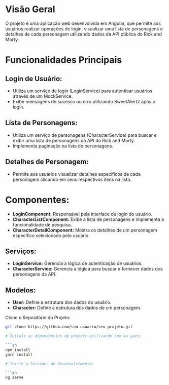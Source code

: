 # Visão Geral
O projeto é uma aplicação web desenvolvida em Angular, que permite aos usuários realizar operações de login, visualizar uma lista de personagens e detalhes de cada personagem utilizando dados da API pública do Rick and Morty.

# Funcionalidades Principais

## Login de Usuário:
- Utiliza um serviço de login (LoginService) para autenticar usuários através de um MockService.
- Exibe mensagens de sucesso ou erro utilizando SweetAlert2 após o login.

## Lista de Personagens:
- Utiliza um serviço de personagens (CharacterService) para buscar e exibir uma lista de personagens da API do Rick and Morty.
- Implementa paginação na lista de personagens.

## Detalhes de Personagem:
- Permite aos usuários visualizar detalhes específicos de cada personagem clicando em seus respectivos itens na lista.

# Componentes:

- **LoginComponent:** Responsável pela interface de login do usuário.
- **CharacterListComponent:** Exibe a lista de personagens e implementa a funcionalidade de pesquisa.
- **CharacterDetailComponent:** Mostra os detalhes de um personagem específico selecionado pelo usuário.

## Serviços:

- **LoginService:** Gerencia a lógica de autenticação de usuários.
- **CharacterService:** Gerencia a lógica para buscar e fornecer dados dos personagens da API.

## Modelos:

- **User:** Define a estrutura dos dados do usuário.
- **Character:** Define a estrutura dos dados de um personagem.

 Clone o Repositório do Projeto:

```sh
git clone https://github.com/seu-usuario/seu-projeto.git

# Instale as dependências do projeto utilizando npm ou yarn:

```sh
npm install
yarn install

# Inicie o Servidor de Desenvolvimento:

```sh
ng serve

